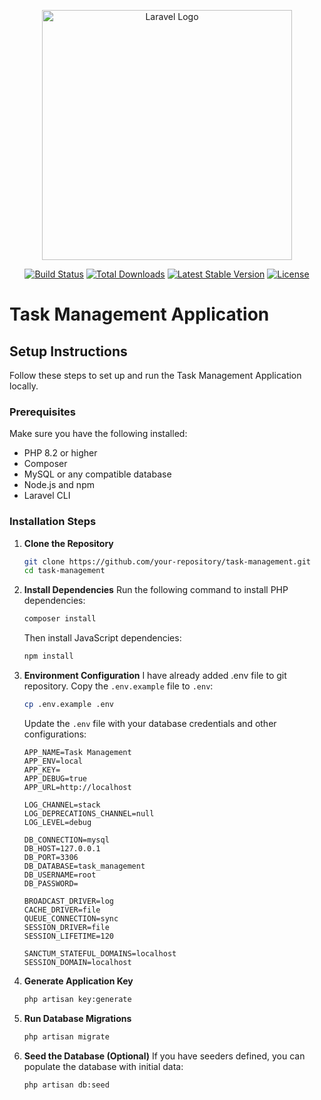 <p align="center"><a href="https://laravel.com" target="_blank"><img src="https://raw.githubusercontent.com/laravel/art/master/logo-lockup/5%20SVG/2%20CMYK/1%20Full%20Color/laravel-logolockup-cmyk-red.svg" width="400" alt="Laravel Logo"></a></p>

<p align="center">
<a href="https://github.com/laravel/framework/actions"><img src="https://github.com/laravel/framework/workflows/tests/badge.svg" alt="Build Status"></a>
<a href="https://packagist.org/packages/laravel/framework"><img src="https://img.shields.io/packagist/dt/laravel/framework" alt="Total Downloads"></a>
<a href="https://packagist.org/packages/laravel/framework"><img src="https://img.shields.io/packagist/v/laravel/framework" alt="Latest Stable Version"></a>
<a href="https://packagist.org/packages/laravel/framework"><img src="https://img.shields.io/packagist/l/laravel/framework" alt="License"></a>
</p>

# Task Management Application

## Setup Instructions

Follow these steps to set up and run the Task Management Application locally.

### Prerequisites

Make sure you have the following installed:
- PHP 8.2 or higher
- Composer
- MySQL or any compatible database
- Node.js and npm
- Laravel CLI

### Installation Steps

1. **Clone the Repository**
   ```bash
   git clone https://github.com/your-repository/task-management.git
   cd task-management
   ```

2. **Install Dependencies**
   Run the following command to install PHP dependencies:
   ```bash
   composer install
   ```
   Then install JavaScript dependencies:
   ```bash
   npm install
   ```

3. **Environment Configuration**
    I have already added .env file to git repository.
   Copy the `.env.example` file to `.env`:
   ```bash
   cp .env.example .env
   ```

   Update the `.env` file with your database credentials and other configurations:
   ```env
   APP_NAME=Task Management
   APP_ENV=local
   APP_KEY=
   APP_DEBUG=true
   APP_URL=http://localhost

   LOG_CHANNEL=stack
   LOG_DEPRECATIONS_CHANNEL=null
   LOG_LEVEL=debug

   DB_CONNECTION=mysql
   DB_HOST=127.0.0.1
   DB_PORT=3306
   DB_DATABASE=task_management
   DB_USERNAME=root
   DB_PASSWORD=

   BROADCAST_DRIVER=log
   CACHE_DRIVER=file
   QUEUE_CONNECTION=sync
   SESSION_DRIVER=file
   SESSION_LIFETIME=120

   SANCTUM_STATEFUL_DOMAINS=localhost
   SESSION_DOMAIN=localhost
   ```

4. **Generate Application Key**
   ```bash
   php artisan key:generate
   ```

5. **Run Database Migrations**
   ```bash
   php artisan migrate
   ```

6. **Seed the Database (Optional)**
   If you have seeders defined, you can populate the database with initial data:
   ```bash
   php artisan db:seed
   ```